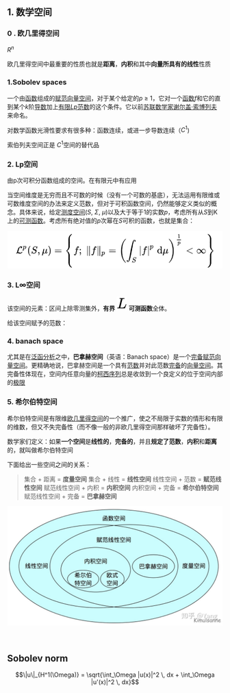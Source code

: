 ## 1. 数学空间

### 0 . 欧几里得空间

$R^n$

欧几里得空间中最重要的性质也就是**距离**，**内积**和其中**向量所具有的线性**性质

### 1.Sobolev spaces

一个由[函数](https://zh.wikipedia.org/wiki/函数)组成的[赋范向量空间](https://zh.wikipedia.org/wiki/賦範向量空間)，对于某个给定的*p* ≥ 1，它对一个[函数](https://zh.wikipedia.org/wiki/函数)*f*和它的直到某个*k*阶[导数](https://zh.wikipedia.org/wiki/导数)加上[有限](https://zh.wikipedia.org/wiki/有限)[*Lp*范数](https://zh.wikipedia.org/wiki/Lp空间)的这个条件。它以前[苏联](https://zh.wikipedia.org/wiki/苏联)[数学家](https://zh.wikipedia.org/wiki/数学家)[谢尔盖·索博列夫](https://zh.wikipedia.org/wiki/舍蓋·索伯列夫)来命名。

对数学函数光滑性要求有很多种：函数连续，或进一步导数连续（$C^1$)

索伯列夫空间正是 $C^1$​​空间的替代品

### 2. Lp空间

由p次可积分函数组成的空间。在有限元中有应用

当空间维度是无穷而且不可数的时候（没有一个可数的基底），无法运用有限维或可数维度空间的办法来定义范数，但对于可积函数空间，仍然能够定义类似的概念。具体来说，给定[测度空间](https://zh.wikipedia.org/wiki/测度空间)(*S*, *Σ*, *μ*)以及大于等于1的实数*p*，考虑所有从*S*到K上的[可测函数](https://zh.wikipedia.org/wiki/可测函数)。考虑所有绝对值的*p*次幂在*S*可积的函数，也就是集合：

![image-20210814140339047](../imags/image-20210814140339047.png)

### 3. L∞空间

该空间的元素：区间上除零测集外，**有界** ![[公式]](../imags/equation-16311897584761.svg+xml) **可测函数**全体。

给该空间赋予的范数：

### 4. banach space

尤其是在[泛函分析](https://zh.wikipedia.org/wiki/泛函分析)之中，**巴拿赫空间**（英语：Banach space）是一个[完备](https://zh.wikipedia.org/wiki/完备空间)[赋范向量空间](https://zh.wikipedia.org/wiki/賦範向量空間)。更精确地说，巴拿赫空间是一个具有[范数](https://zh.wikipedia.org/wiki/范数)并对此范数[完备](https://zh.wikipedia.org/wiki/完备空间)的[向量空间](https://zh.wikipedia.org/wiki/向量空間)。其完备性体现在，空间内任意向量的[柯西序列](https://zh.wikipedia.org/wiki/柯西序列)总是收敛到一个良定义的位于空间内部的[极限](https://zh.wikipedia.org/wiki/极限)

### 5. 希尔伯特空间

希尔伯特空间是有限维[欧几里得空间](https://zh.wikipedia.org/wiki/欧几里得空间)的一个推广，使之不局限于实数的情形和有限的维数，但又不失完备性（而不像一般的非欧几里得空间那样破坏了完备性）。

数学家们定义：如果**一个空间**是**线性的**，**完备的**，并且**规定了范数**，**内积**和**距离**的，就叫做希尔伯特空间



下面给出一些空间之间的关系：

> 集合 + 距离 = **度量空间**
> 集合 + 线性 = **线性空间**
> 线性空间 + 范数 = **赋范线性空间**
> 赋范线性空间 + 内积 = **内积空间**
> 内积空间 + 完备 = **希尔伯特空间**
> 赋范线性空间 + 完备 = **巴拿赫空间**

![preview](../imags/v2-c27e9dd7d7290415864f647647146e32_r.jpg)

​	

## Sobolev norm

$$\|u\|_{H^1(\Omega)} = \sqrt{\int_\Omega |u(x)|^2 \, dx + \int_\Omega |u'(x)|^2 \, dx}$$

